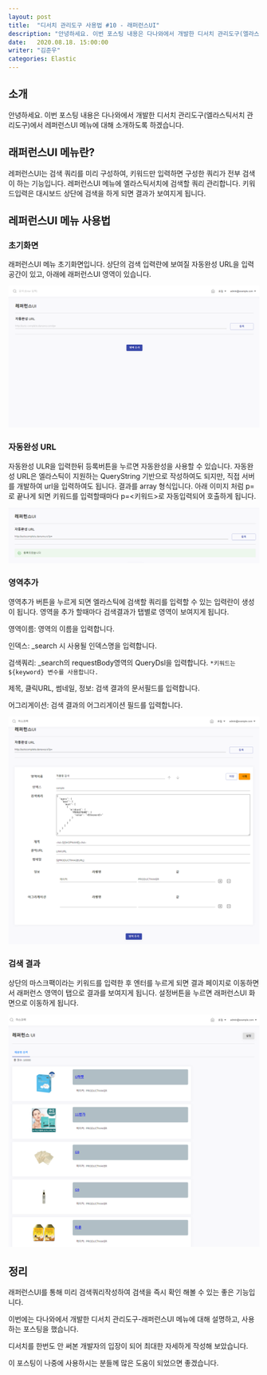 ```yaml
---
layout: post
title:  "디서치 관리도구 사용법 #10 - 래퍼런스UI"
description: "안녕하세요. 이번 포스팅 내용은 다나와에서 개발한 디서치 관리도구(엘라스틱서치 관리도구)에서 레퍼런스UI 메뉴에 대해 소개하도록 하겠습니다. " 
date:   2020.08.18. 15:00:00
writer: "김준우"  
categories: Elastic 
---
```

## 소개

안녕하세요. 이번 포스팅 내용은 다나와에서 개발한 디서치 관리도구(엘라스틱서치 관리도구)에서 레퍼런스UI 메뉴에 대해 소개하도록 하겠습니다. 

## 래퍼런스UI 메뉴란?

레퍼런스UI는 검색 쿼리를 미리 구성하여, 키워드만 입력하면 구성한 쿼리가 전부 검색이 하는 기능입니다. 레퍼런스UI 메뉴에 엘라스틱서치에 검색할 쿼리 관리합니다. 키워드입력은 대시보드 상단에 검색을 하게 되면 결과가 보여지게 됩니다. 

## 레퍼런스UI 메뉴 사용법

### 초기화면

래퍼런스UI 메뉴 초기화면입니다. 상단의 검색 입력란에 보여질 자동완성 URL을 입력공간이 있고, 아래에 래퍼런스UI 영역이 있습니다.

![/images/2020-08-18-DSearch-Management-Tool-ReferenceUI/Untitled.png](/images/2020-08-18-DSearch-Management-Tool-ReferenceUI/Untitled.png)

### 자동완성 URL

자동완성 ULR을 입력한뒤 등록버튼을 누르면 자동완성을 사용할 수 있습니다. 자동완성 URL은 엘라스틱이 지원하는 QueryString 기반으로 작성하여도 되지만, 직접 서버를 개발하여 url을 입력하여도 됩니다. 결과를 array 형식입니다. 아래 이미지 처럼 p= 로 끝나게 되면 키워드를 입력할때마다 p=<키워드>로 자동입력되어 호출하게 됩니다.

![/images/2020-08-18-DSearch-Management-Tool-ReferenceUI/Untitled%201.png](/images/2020-08-18-DSearch-Management-Tool-ReferenceUI/Untitled%201.png)

### 영역추가

영역추가 버튼을 누르게 되면 엘라스틱에 검색할 쿼리를 입력할 수 있는 입력란이 생성이 됩니다. 영역을 추가 할때마다 검색결과가 탭별로 영역이 보여지게 됩니다.    

영역이름: 영역의 이름을 입력합니다.   

인덱스: _search 시 사용될 인덱스명을 입력합니다.   

검색쿼리: _search의 requestBody영역의 QueryDsl을 입력합니다. `*키워드는 ${keyword} 변수를 사용합니다.`   

제목, 클릭URL, 썸네일, 정보: 검색 결과의 문서필드를 입력합니다.  

어그리게이션: 검색 결과의 어그리게이션 필드를 입력합니다.   

![/images/2020-08-18-DSearch-Management-Tool-ReferenceUI/Untitled%202.png](/images/2020-08-18-DSearch-Management-Tool-ReferenceUI/Untitled%202.png)

### 검색 결과

상단의 마스크팩이라는 키워드를 입력한 후 엔터를 누르게 되면 결과 페이지로 이동하면서 래퍼런스 영역이  탭으로 결과를 보여지게 됩니다. 설정버튼을 누르면 래퍼런스UI 화면으로 이동하게 됩니다. 

![/images/2020-08-18-DSearch-Management-Tool-ReferenceUI/Untitled%203.png](/images/2020-08-18-DSearch-Management-Tool-ReferenceUI/Untitled%203.png)

## 정리

래퍼런스UI를 통해 미리 검색쿼리작성하여 검색을 즉시 확인 해볼 수 있는 좋은 기능입니다.

이번에는 다나와에서 개발한 디서치 관리도구-래퍼런스UI 메뉴에 대해 설명하고, 사용하는 포스팅을 했습니다.

디서치를 한번도 안 써본 개발자의 입장이 되어 최대한 자세하게 작성해 보았습니다.

이 포스팅이 나중에 사용하시는 분들께 많은 도움이 되었으면 좋겠습니다.